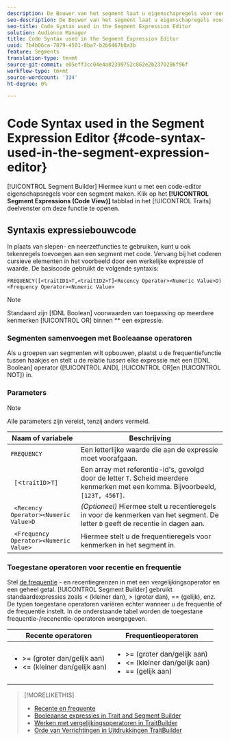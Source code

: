```yaml
---
description: De Bouwer van het segment laat u eigenschapregels voor een segment bouwen gebruikend een coderedacteur. Klik op het tabblad Segmentexpressies (Codeweergave) in het deelvenster Vertrekken om deze functie te openen.
seo-description: De Bouwer van het segment laat u eigenschapregels voor een segment bouwen gebruikend een coderedacteur. Klik op het tabblad Segmentexpressies (Codeweergave) in het deelvenster Vertrekken om deze functie te openen.
seo-title: Code Syntax used in the Segment Expression Editor
solution: Audience Manager
title: Code Syntax used in the Segment Expression Editor
uuid: 7b4b06ca-7879-4501-8ba7-b2b6467b8a3b
feature: Segments
translation-type: tm+mt
source-git-commit: e05eff3cc04e4a82399752c862e2b2370286f96f
workflow-type: tm+mt
source-wordcount: '334'
ht-degree: 0%

---
```



# Code Syntax used in the Segment Expression Editor {#code-syntax-used-in-the-segment-expression-editor}

[!UICONTROL Segment Builder] Hiermee kunt u met een code-editor eigenschapsregels voor een segment maken. Klik op het **[!UICONTROL Segment Expressions (Code View)]** tabblad in het [!UICONTROL Traits] deelvenster om deze functie te openen.

## Syntaxis expressiebouwcode

In plaats van slepen- en neerzetfuncties te gebruiken, kunt u ook tekenregels toevoegen aan een segment met code. Vervang bij het coderen cursieve elementen in het voorbeeld door een werkelijke expressie of waarde. De basiscode gebruikt de volgende syntaxis:

```
FREQUENCY([<traitID1>T,<traitID2>T]<Recency Operator><Numeric Value>D)
<Frequency Operator><Numeric Value>
```

>[!NOTE]
>
>Standaard zijn [!DNL Boolean] voorwaarden van toepassing op meerdere kenmerken [!UICONTROL OR] binnen ** een expressie.

### Segmenten samenvoegen met Booleaanse operatoren

Als u groepen van segmenten wilt opbouwen, plaatst u de frequentiefunctie tussen haakjes en stelt u de relatie *tussen* elke expressie met een [!DNL Boolean] operator ([!UICONTROL AND], [!UICONTROL OR]en [!UICONTROL NOT]) in.

### Parameters

>[!NOTE]
>
>Alle parameters zijn vereist, tenzij anders vermeld.

| Naam of variabele | Beschrijving |
|---|---|
| `FREQUENCY` | Een letterlijke waarde die aan de expressie moet voorafgaan. |
| ` [`&lt;`traitID`>`T]` | Een array met referentie-id&#39;s, gevolgd door de letter `T`. Scheid meerdere kenmerken met een komma. Bijvoorbeeld, `[123T, 456T]`. |
| ` <Recency Operator><Numeric Value>D` | *(Optioneel)* Hiermee stelt u recentieregels in voor de kenmerken van het segment. De letter `D` geeft de recentie in dagen aan. |
| ` <Frequency Operator><Numeric Value>` | Hiermee stelt u de frequentieregels voor kenmerken in het segment in. |

### Toegestane operatoren voor recentie en frequentie

Stel [de frequentie](../../features/segments/recency-and-frequency.md) - en recentiegrenzen in met een vergelijkingsoperator en een geheel getal. [!UICONTROL Segment Builder] gebruikt standaardexpressies zoals &lt; (kleiner dan), > (groter dan), == (gelijk), enz. De typen toegestane operatoren variëren echter wanneer u de frequentie of de frequentie instelt. In de onderstaande tabel worden de toegestane frequentie-/recenentie-operatoren weergegeven.

<table id="table_2F92617CB472442BA5639E24DB4E43D3"> 
 <thead> 
  <tr> 
   <th colname="col1" class="entry"> Recente operatoren </th> 
   <th colname="col2" class="entry"> Frequentieoperatoren </th> 
  </tr> 
 </thead>
 <tbody> 
  <tr> 
   <td colname="col1"> 
    <ul id="ul_66D11A34097648A997BA5C6CCC38503A"> 
     <li id="li_EA0B607E58834E62B427C0B7626C2BD1">&gt;= (groter dan/gelijk aan) </li> 
     <li id="li_CFE3D2DBEF424093A0497A70324D5B31">&lt;= (kleiner dan/gelijk aan) </li> 
    </ul> </td> 
   <td colname="col2"> 
    <ul id="ul_A5A38BCD71B844F0B5FB28256069F87E"> 
     <li id="li_EA17C353214E4C2EA2B70169C94A2E53">&gt;= (groter dan/gelijk aan) </li> 
     <li id="li_87CE5CCC6B44446BB2FD0AAD47712368">&lt;= (kleiner dan/gelijk aan) </li> 
     <li id="li_7E922AEF3A524E78A18A9F6ECBF7460B">== (gelijk aan) </li> 
    </ul> </td> 
  </tr> 
 </tbody> 
</table>

>[!MORELIKETHIS]
>
>* [Recente en frequente](../../features/segments/recency-and-frequency.md)
>* [Booleaanse expressies in Trait and Segment Builder](../../reference/boolean-expressions-tsb.md)
>* [Werken met vergelijkingsoperatoren in TraitBuilder](../../features/traits/trait-comparison-operators.md)
>* [Orde van Verrichtingen in Uitdrukkingen TraitBuilder](../../features/traits/trait-operator-precedence.md)

